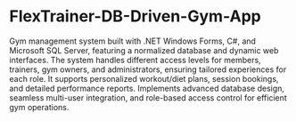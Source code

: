 # FlexTrainer-DB-Driven-Gym-App

Gym management system built with .NET Windows Forms, C#, and Microsoft SQL Server, featuring a normalized database and dynamic web interfaces. The system handles different access levels for members, trainers, gym owners, and administrators, ensuring tailored experiences for each role. It supports personalized workout/diet plans, session bookings, and detailed performance reports. Implements advanced database design, seamless multi-user integration, and role-based access control for efficient gym operations.
